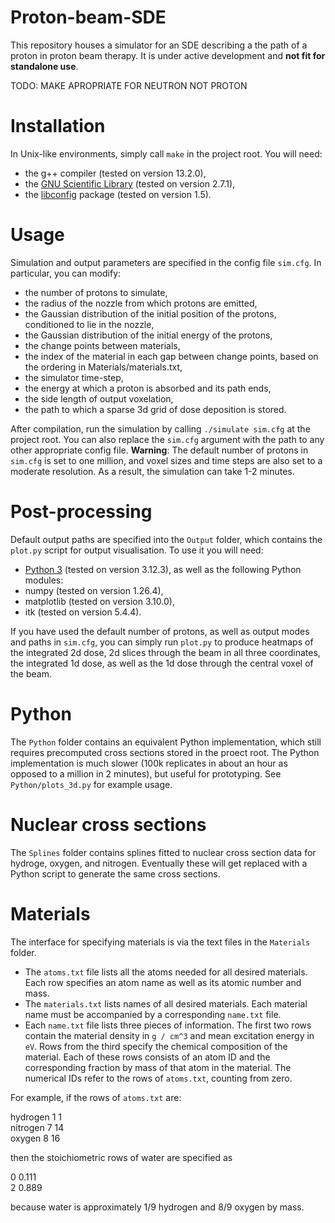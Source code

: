 # Proton-beam-SDE
This repository houses a simulator for an SDE describing a the path of a proton in proton beam therapy.
It is under active development and **not fit for standalone use**.

TODO: MAKE APROPRIATE FOR NEUTRON NOT PROTON

# Installation

In Unix-like environments, simply call `make` in the project root. You will need:

- the g++ compiler (tested on version 13.2.0),
- the [GNU Scientific Library](https://www.gnu.org/software/gsl/) (tested on version 2.7.1),
- the [libconfig](https://hyperrealm.github.io/libconfig/) package (tested on version 1.5).

# Usage

Simulation and output parameters are specified in the config file `sim.cfg`. In particular, you can
modify:
- the number of protons to simulate,
- the radius of the nozzle from which protons are emitted,
- the Gaussian distribution of the initial position of the protons, conditioned to lie in the nozzle,
- the Gaussian distribution of the initial energy of the protons,
- the change points between materials,
- the index of the material in each gap between change points, based on the ordering in Materials/materials.txt,
- the simulator time-step,
- the energy at which a proton is absorbed and its path ends,
- the side length of output voxelation,
- the path to which a sparse 3d grid of dose deposition is stored.

After compilation, run the simulation by calling `./simulate sim.cfg` at the project root.
You can also replace the `sim.cfg` argument with the path to any other appropriate config file.
**Warning**: The default number of protons in `sim.cfg` is set to one million, and voxel sizes and time
steps are also set to a moderate resolution. As a result, the simulation can take 1-2 minutes.

# Post-processing

Default output paths are specified into the `Output` folder, which contains the `plot.py` script for output
visualisation. To use it you will need:

- [Python 3](https://www.python.org/) (tested on version 3.12.3), as well as the following Python modules:
- numpy (tested on version 1.26.4),
- matplotlib (tested on version 3.10.0),
- itk (tested on version 5.4.4).

If you have used the default number of protons, as well as output modes and paths in `sim.cfg`, you can simply
run `plot.py` to produce heatmaps of the integrated 2d dose, 2d slices through the beam in all three coordinates,
the integrated 1d dose, as well as the 1d dose through the central voxel of the beam.

# Python

The `Python` folder contains an equivalent Python implementation, which still requires precomputed cross
sections stored in the proect root. The Python implementation is much slower (100k replicates in about an hour
as opposed to a million in 2 minutes), but useful for prototyping. See `Python/plots_3d.py` for example usage.

# Nuclear cross sections

The `Splines` folder contains splines fitted to nuclear cross section data for hydroge, oxygen, and nitrogen.
Eventually these will get replaced with a Python script to generate the same cross sections.

# Materials

The interface for specifying materials is via the text files in the `Materials` folder.

- The `atoms.txt` file lists all the atoms needed for all desired materials. Each row specifies an atom name as
well as its atomic number and mass.
- The `materials.txt` lists names of all desired materials. Each material name must be accompanied by a corresponding
`name.txt` file.
- Each `name.txt` file lists three pieces of information. The first two rows contain the material density in `g / cm^3`
and mean excitation energy in `eV`. Rows from the third specify the chemical composition of the material. Each of these
rows consists of an atom ID and the corresponding fraction by mass of that atom in the material. The numerical IDs refer
to the rows of `atoms.txt`, counting from zero.

For example, if the rows of `atoms.txt` are:

hydrogen 1 1\
nitrogen 7 14\
oxygen 8 16

then the stoichiometric rows of water are specified as

0 0.111\
2 0.889

because water is approximately 1/9 hydrogen and 8/9 oxygen by mass.
